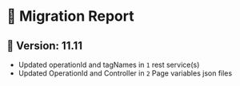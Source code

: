 # 🚀 Migration Report

## 📌 Version: 11.11

- Updated operationId and tagNames in `1` rest service(s)
- Updated OperationId and Controller in `2` Page variables json files



